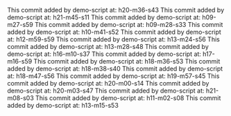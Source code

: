This commit added by demo-script at:  h20-m36-s43
This commit added by demo-script at:  h21-m45-s11
This commit added by demo-script at:  h09-m27-s59
This commit added by demo-script at:  h09-m28-s33
This commit added by demo-script at:  h10-m41-s52
This commit added by demo-script at:  h12-m59-s59
This commit added by demo-script at:  h13-m24-s56
This commit added by demo-script at:  h13-m28-s48
This commit added by demo-script at:  h16-m10-s37
This commit added by demo-script at:  h17-m16-s59
This commit added by demo-script at:  h18-m36-s53
This commit added by demo-script at:  h18-m38-s40
This commit added by demo-script at:  h18-m47-s56
This commit added by demo-script at:  h19-m57-s45
This commit added by demo-script at:  h20-m00-s14
This commit added by demo-script at:  h20-m03-s47
This commit added by demo-script at:  h21-m08-s03
This commit added by demo-script at:  h11-m02-s08
This commit added by demo-script at:  h13-m15-s53
